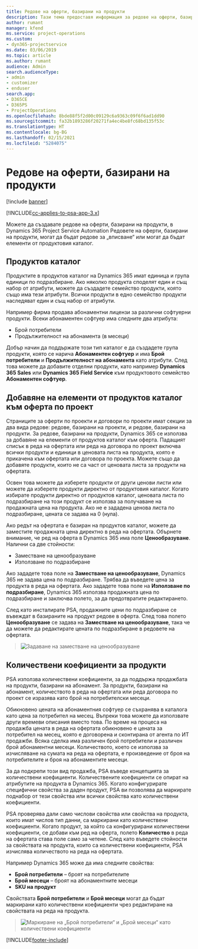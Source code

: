```yaml
---
title: Редове на оферти, базирани на продукти
description: Тази тема предоставя информация за редове на оферти, базирани на продукти.
author: rumant
manager: kfend
ms.service: project-operations
ms.custom:
- dyn365-projectservice
ms.date: 03/06/2019
ms.topic: article
ms.author: rumant
audience: Admin
search.audienceType:
- admin
- customizer
- enduser
search.app:
- D365CE
- D365PS
- ProjectOperations
ms.openlocfilehash: 8bde88f5f2d00c09129c6a9363c09f6f6ad1dd90
ms.sourcegitcommit: fa32b1893286f20271fa4ec4be8fc68bd135f53c
ms.translationtype: HT
ms.contentlocale: bg-BG
ms.lasthandoff: 02/15/2021
ms.locfileid: "5284075"
---
```

# <a name="product-based-quote-lines"></a>Редове на оферти, базирани на продукти

[!include [banner](../includes/psa-now-project-operations.md)]

[!INCLUDE[cc-applies-to-psa-app-3.x](../includes/cc-applies-to-psa-app-3x.md)]


Можете да създавате редове на оферти, базирани на продукти, в Dynamics 365 Project Service Automation Редовете на оферти, базирани на продукти, могат да бъдат редове за „вписване“ или могат да бъдат елементи от продуктовия каталог.

## <a name="product-catalog"></a>Продуктов каталог

Продуктите в продуктов каталог на Dynamics 365 имат единица и група единици по подразбиране. Ако няколко продукта споделят един и същ набор от атрибути, можете да създадете семейство продукти, която също има тези атрибути. Всички продукти в едно семейство продукти наследяват един и същ набор от атрибути.

Например фирма продава абонаментни лицензи за различни софтуерни продукти. Всеки абонаментен софтуер има следните два атрибута:

- Брой потребители 
- Продължителност на абонамента (в месеци)

Добър начин да поддържате този тип каталог е да създадете група продукти, която се нарича **Абонаментен софтуер** и има **Брой потребители** и **Продължителност на абонамента** като атрибути. След това можете да добавите отделни продукти, като например **Dynamics 365 Sales** или **Dynamics 365 Field Service** към продуктовото семейство **Абонаментен софтуер**.

## <a name="adding-product-catalog-items-to-a-project-quote"></a>Добавяне на елементи от продуктов каталог към оферта по проект

Страниците за оферти по проекти и договори по проекти имат секции за два вида редове: редове, базирани на проекти, и редове, базирани на продукти. За редове, базирани на продукти, Dynamics 365 се използва за добавяне на елементи от продуктов каталог към оферта. Падащият списък в реда на офертата или реда на договора по проект включва всички продукти и единици в ценовата листа на продукта, която е прикачена към офертата или договора по проекта. Можете също да добавяте продукти, които не са част от ценовата листа за продукти на офертата.

Освен това можете да изберете продукти от други ценови листи или можете да изберете продукти директно от продуктовия каталог. Когато избирате продукти директно от продуктов каталог, ценовата листа по подразбиране на този продукт се използва за получаване на продажната цена на продукта. Ако не е зададена ценова листа по подразбиране, цената се задава на 0 (нула).

Ако редът на офертата е базиран на продуктов каталог, можете да заместите продажната цена директно в реда на офертата. Обърнете внимание, че ред на оферта в Dynamics 365 има поле **Ценообразуване**. Налични са две стойности:

- Заместване на ценообразуване  
- Използване по подразбиране

Ако зададете това поле на **Заместване на ценообразуване**, Dynamics 365 не задава цена по подразбиране. Трябва да въведете цена за продукта в реда на офертата. Ако зададете това поле на **Използване по подразбиране**, Dynamics 365 използва продажната цена по подразбиране и заключва полето, за да предотвратите редактирането.

След като инсталирате PSA, продажните цени по подразбиране се въвеждат в базираните на продукт редове в оферта. След това полето **Ценообразуване** се задава на **Заместване на ценообразуване**, така че да можете да редактирате цената по подразбиране в редовете на офертата.

> ![Задаване на заместване на ценообразуване](media/basic-guide-10.png)
 
## <a name="quantity-factors-for-products"></a>Количествени коефициенти за продукти

PSA използва количествени коефициенти, за да поддържа продажбата на продукти, базирани на абонамент. За продукти, базирани на абонамент, количеството в реда на офертата или реда договора по проект се изразява като брой на потребителски месеци.

Обикновено цената на абонаментния софтуер се съхранява в каталога като цена за потребител на месец. Въпреки това можете да използвате други времеви описания вместо това. По време на процеса на продажба цената в реда на офертата обикновено е цената за потребител на месец, която е договорена и сконтирана от агента по ИТ продажби. Всяка сделка има различен брой потребители и различен брой абонаментни месеци. Количеството, което се използва за изчисляване на сумата на реда на офертата, е произведение от броя на потребителите и броя на абонаментите месеци.

За да подкрепи този вид продажба, PSA въведе концепцията за количествени коефициенти. Количествените коефициенти се опират на атрибутите на продукта в Dynamics 365. Когато конфигурирате специфични свойства за даден продукт, PSA ви позволява да маркирате поднабор от тези свойства или всички свойства като количествени коефициенти.

PSA проверява дали само числови свойства или свойства на продукта, които имат числов тип данни, са маркирани като количествени коефициенти. Когато продукт, за който са конфигурирани количествени коефициенти, се добави към ред на оферта, полето **Количество** в реда на офертата става поле само за четене. След като въведете стойности за свойствата на продукта, които са количествени коефициенти, PSA изчислява количеството на реда на офертата.

Например Dynamics 365 може да има следните свойства: 

- **Брой потребители** – броят на потребителите 
- **Брой месеци** – броят на абонаментните месеци
- **SKU на продукт** 

Свойствата **Брой потребители** и **Брой месеци** могат да бъдат маркирани като количествени коефициенти чрез редактиране на свойствата на реда на продукта. 

> ![Маркиране на „Брой потребители“ и „Брой месеци“ като количествени коефициенти](media/basic-guide-11.png)
 


[!INCLUDE[footer-include](../includes/footer-banner.md)]